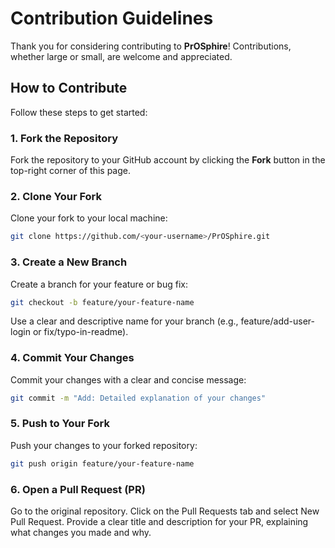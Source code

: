 # Contribution Guidelines

Thank you for considering contributing to **PrOSphire**! Contributions, whether large or small, are welcome and appreciated.

## How to Contribute

Follow these steps to get started:

### 1. Fork the Repository
Fork the repository to your GitHub account by clicking the **Fork** button in the top-right corner of this page.

### 2. Clone Your Fork
Clone your fork to your local machine:
```bash
git clone https://github.com/<your-username>/PrOSphire.git
```

### 3. Create a New Branch
Create a branch for your feature or bug fix:
```bash
git checkout -b feature/your-feature-name
```
Use a clear and descriptive name for your branch (e.g., feature/add-user-login or fix/typo-in-readme).

### 4. Commit Your Changes
Commit your changes with a clear and concise message:
```bash
git commit -m "Add: Detailed explanation of your changes"
```

### 5. Push to Your Fork
Push your changes to your forked repository:
```bash
git push origin feature/your-feature-name
```

### 6. Open a Pull Request (PR)
Go to the original repository.
Click on the Pull Requests tab and select New Pull Request.
Provide a clear title and description for your PR, explaining what changes you made and why.
